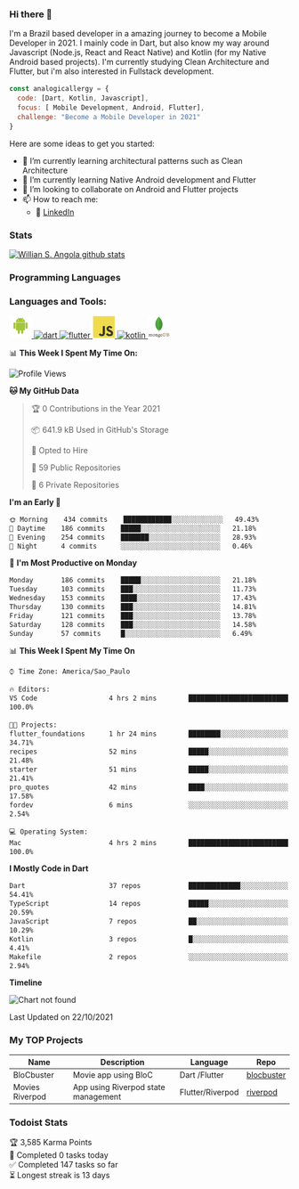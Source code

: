 ### Hi there 👋

I'm a Brazil based developer in a amazing journey to become a Mobile Developer in 2021. I mainly code in Dart, but also know my way around Javascript (Node.js, React and React Native) and Kotlin (for my Native Android based projects). I'm currently studying Clean Architecture and Flutter, but i'm also interested in Fullstack development.

```javascript
const analogicallergy = {
  code: [Dart, Kotlin, Javascript],
  focus: [ Mobile Development, Android, Flutter],
  challenge: "Become a Mobile Developer in 2021"
}
```

Here are some ideas to get you started:

- 🔭  I’m currently learning architectural patterns such as Clean Architecture
- 🌱  I’m currently learning Native Android development and Flutter
- 👯  I’m looking to collaborate on Android and Flutter projects
- 📫  How to reach me:
  -  :office: [LinkedIn](https://www.linkedin.com/in/wsabsi/)

### Stats

[![Willian S. Angola github stats](https://github-readme-stats.vercel.app/api?username=w0ken0ne&count_private=true&show_icons=true&theme=radical&hide_rank=false)](https://github.com/anuraghazra/github-readme-stats)

### Programming Languages

<h3 align="left">Languages and Tools:</h3>
<p align="left"> <a href="https://developer.android.com" target="_blank"> <img src="https://raw.githubusercontent.com/devicons/devicon/master/icons/android/android-original-wordmark.svg" alt="android" width="40" height="40"/> </a> <a href="https://dart.dev" target="_blank"> <img src="https://www.vectorlogo.zone/logos/dartlang/dartlang-icon.svg" alt="dart" width="40" height="40"/> </a> <a href="https://flutter.dev" target="_blank"> <img src="https://www.vectorlogo.zone/logos/flutterio/flutterio-icon.svg" alt="flutter" width="40" height="40"/> </a> <a href="https://developer.mozilla.org/en-US/docs/Web/JavaScript" target="_blank"> <img src="https://raw.githubusercontent.com/devicons/devicon/master/icons/javascript/javascript-original.svg" alt="javascript" width="40" height="40"/> </a> <a href="https://kotlinlang.org" target="_blank"> <img src="https://www.vectorlogo.zone/logos/kotlinlang/kotlinlang-icon.svg" alt="kotlin" width="40" height="40"/> </a> <a href="https://www.mongodb.com/" target="_blank"> <img src="https://raw.githubusercontent.com/devicons/devicon/master/icons/mongodb/mongodb-original-wordmark.svg" alt="mongodb" width="40" height="40"/> </a> </p>


📊 **This Week I Spent My Time On:**

<!--START_SECTION:waka-->
![Profile Views](http://img.shields.io/badge/Profile%20Views-0-blue)

**🐱 My GitHub Data** 

> 🏆 0 Contributions in the Year 2021
 > 
> 📦 641.9 kB Used in GitHub's Storage 
 > 
> 💼 Opted to Hire
 > 
> 📜 59 Public Repositories 
 > 
> 🔑 6 Private Repositories  
 > 
**I'm an Early 🐤** 

```text
🌞 Morning    434 commits    ████████████░░░░░░░░░░░░░   49.43% 
🌆 Daytime    186 commits    █████░░░░░░░░░░░░░░░░░░░░   21.18% 
🌃 Evening    254 commits    ███████░░░░░░░░░░░░░░░░░░   28.93% 
🌙 Night      4 commits      ░░░░░░░░░░░░░░░░░░░░░░░░░   0.46%

```
📅 **I'm Most Productive on Monday** 

```text
Monday       186 commits    █████░░░░░░░░░░░░░░░░░░░░   21.18% 
Tuesday      103 commits    ███░░░░░░░░░░░░░░░░░░░░░░   11.73% 
Wednesday    153 commits    ████░░░░░░░░░░░░░░░░░░░░░   17.43% 
Thursday     130 commits    ███░░░░░░░░░░░░░░░░░░░░░░   14.81% 
Friday       121 commits    ███░░░░░░░░░░░░░░░░░░░░░░   13.78% 
Saturday     128 commits    ███░░░░░░░░░░░░░░░░░░░░░░   14.58% 
Sunday       57 commits     █░░░░░░░░░░░░░░░░░░░░░░░░   6.49%

```


📊 **This Week I Spent My Time On** 

```text
⌚︎ Time Zone: America/Sao_Paulo

🔥 Editors: 
VS Code                  4 hrs 2 mins        █████████████████████████   100.0%

🐱‍💻 Projects: 
flutter_foundations      1 hr 24 mins        ████████░░░░░░░░░░░░░░░░░   34.71% 
recipes                  52 mins             █████░░░░░░░░░░░░░░░░░░░░   21.48% 
starter                  51 mins             █████░░░░░░░░░░░░░░░░░░░░   21.41% 
pro_quotes               42 mins             ████░░░░░░░░░░░░░░░░░░░░░   17.58% 
fordev                   6 mins              ░░░░░░░░░░░░░░░░░░░░░░░░░   2.54%

💻 Operating System: 
Mac                      4 hrs 2 mins        █████████████████████████   100.0%

```

**I Mostly Code in Dart** 

```text
Dart                     37 repos            █████████████░░░░░░░░░░░░   54.41% 
TypeScript               14 repos            █████░░░░░░░░░░░░░░░░░░░░   20.59% 
JavaScript               7 repos             ██░░░░░░░░░░░░░░░░░░░░░░░   10.29% 
Kotlin                   3 repos             █░░░░░░░░░░░░░░░░░░░░░░░░   4.41% 
Makefile                 2 repos             ░░░░░░░░░░░░░░░░░░░░░░░░░   2.94%

```


**Timeline**

![Chart not found](https://raw.githubusercontent.com/w0ken0ne/w0ken0ne/main/charts/bar_graph.png) 


 Last Updated on 22/10/2021
<!--END_SECTION:waka-->

### My TOP Projects

| Name            | Description                         | Language         | Repo                                                           |
| --------------- | ----------------------------------- | ---------------- | -------------------------------------------------------------- |
| BloCbuster      | Movie app using BloC                | Dart /Flutter    | [blocbuster](https://github.com/w0ken0ne/blocbuster)    |
| Movies Riverpod | App using Riverpod state management | Flutter/Riverpod | [riverpod](https://github.com/w0ken0ne/movies_riverpod) |

### Todoist Stats

<!-- TODO-IST:START -->
🏆  3,585 Karma Points           
🌸  Completed 0 tasks today           
✅  Completed 147 tasks so far           
⏳  Longest streak is 13 days
<!-- TODO-IST:END -->
